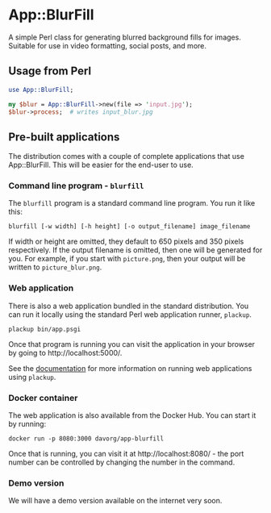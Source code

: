 # App::BlurFill

A simple Perl class for generating blurred background fills for images. Suitable for use in video formatting, social posts, and more.

## Usage from Perl

```perl
use App::BlurFill;

my $blur = App::BlurFill->new(file => 'input.jpg');
$blur->process;  # writes input_blur.jpg
```

## Pre-built applications

The distribution comes with a couple of complete applications that use
App::BlurFill. This will be easier for the end-user to use.

### Command line program - `blurfill`

The `blurfill` program is a standard command line program. You run it like
this:

    blurfill [-w width] [-h height] [-o output_filename] image_filename

If width or height are omitted, they default to 650 pixels and 350 pixels
respectively. If the output filename is omitted, then one will be generated
for you. For example, if you start with `picture.png`, then your output will
be written to `picture_blur.png`.

### Web application

There is also a web application bundled in the standard distribution. You can
run it locally using the standard Perl web application runner, `plackup`.

    plackup bin/app.psgi

Once that program is running you can visit the application in your browser by
going to http://localhost:5000/.

See the
[documentation](https://metacpan.org/dist/Plack/view/script/plackup)
for more information on running web applications using `plackup`.

### Docker container

The web application is also available from the Docker Hub. You can start it by
running:

    docker run -p 8080:3000 davorg/app-blurfill

Once that is running, you can visit it at http://localhost:8080/ - the port
number can be controlled by changing the number in the command.

### Demo version

We will have a demo version available on the internet very soon.

